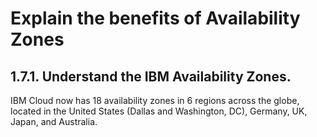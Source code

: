 # Explain the benefits of Availability Zones
## 1.7.1. Understand the IBM Availability Zones.

IBM Cloud now has 18 availability zones in 6 regions across the globe, located in the United States (Dallas and Washington, DC), Germany, UK, Japan, and Australia. 
